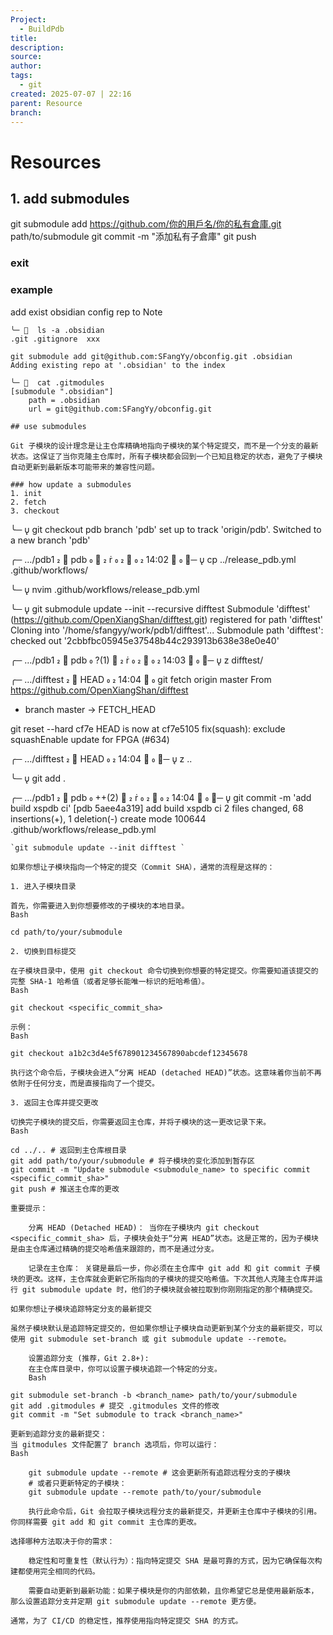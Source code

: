 ```yaml
---
Project:
  - BuildPdb
title: 
description: 
source: 
author: 
tags:
  - git
created: 2025-07-07 | 22:16
parent: Resource
branch:
---
```

# Resources
## 1. add submodules

git submodule add https://github.com/你的用戶名/你的私有倉庫.git path/to/submodule
git commit -m "添加私有子倉庫"
git push

### exit
### example 
add exist obsidian config rep to Note

```
╰─   ls -a .obsidian
.git .gitignore  xxx

git submodule add git@github.com:SFangYy/obconfig.git .obsidian
Adding existing repo at '.obsidian' to the index

╰─   cat .gitmodules 
[submodule ".obsidian"]
	path = .obsidian
	url = git@github.com:SFangYy/obconfig.git

## use submodules

Git 子模块的设计理念是让主仓库精确地指向子模块的某个特定提交，而不是一个分支的最新状态。这保证了当你克隆主仓库时，所有子模块都会回到一个已知且稳定的状态，避免了子模块自动更新到最新版本可能带来的兼容性问题。

### how update a submodules
1. init
2. fetch 
3. checkout 

```
╰─   git checkout pdb
branch 'pdb' set up to track 'origin/pdb'.
Switched to a new branch 'pdb'

╭─ …/pdb1    pdb   󰋑                                                                                                                                               14:02 󰧱 
╰─   cp ../release_pdb.yml .github/workflows/


╰─   nvim .github/workflows/release_pdb.yml

╰─   git submodule update --init --recursive difftest
Submodule 'difftest' (https://github.com/OpenXiangShan/difftest.git) registered for path 'difftest'
Cloning into '/home/sfangyy/work/pdb1/difftest'...
Submodule path 'difftest': checked out '2cbbfbc05945e37548b44c293913b638e38e0e40'

╭─ …/pdb1    pdb  ?(1) 󰋑                                                                                                                                           14:03 󰧱 
╰─   z difftest/

╭─ …/difftest    HEAD                                                                                                                                                    14:04 󰧱 
git fetch origin master
From https://github.com/OpenXiangShan/difftest
 * branch              master     -> FETCH_HEAD

git reset --hard  cf7e
HEAD is now at cf7e5105 fix(squash): exclude squashEnable update for FPGA (#634)

╭─ …/difftest    HEAD                                                                                                                                                    14:04 󰧱 
╰─   z ..


╰─   git add .

╭─ …/pdb1    pdb  ++(2) 󰋑                                                                                                                                          14:04 󰧱 
╰─   git commit -m 'add build xspdb ci'
[pdb 5aee4a319] add build xspdb ci
 2 files changed, 68 insertions(+), 1 deletion(-)
 create mode 100644 .github/workflows/release_pdb.yml
```
`git submodule update --init difftest `

如果你想让子模块指向一个特定的提交（Commit SHA），通常的流程是这样的：

1. 进入子模块目录

首先，你需要进入到你想要修改的子模块的本地目录。
Bash

cd path/to/your/submodule

2. 切换到目标提交

在子模块目录中，使用 git checkout 命令切换到你想要的特定提交。你需要知道该提交的完整 SHA-1 哈希值（或者足够长能唯一标识的短哈希值）。
Bash

git checkout <specific_commit_sha>

示例：
Bash

git checkout a1b2c3d4e5f678901234567890abcdef12345678

执行这个命令后，子模块会进入“分离 HEAD (detached HEAD)”状态。这意味着你当前不再依附于任何分支，而是直接指向了一个提交。

3. 返回主仓库并提交更改

切换完子模块的提交后，你需要返回主仓库，并将子模块的这一更改记录下来。
Bash

cd ../.. # 返回到主仓库根目录
git add path/to/your/submodule # 将子模块的变化添加到暂存区
git commit -m "Update submodule <submodule_name> to specific commit <specific_commit_sha>"
git push # 推送主仓库的更改

重要提示：

    分离 HEAD (Detached HEAD)： 当你在子模块内 git checkout <specific_commit_sha> 后，子模块会处于“分离 HEAD”状态。这是正常的，因为子模块是由主仓库通过精确的提交哈希值来跟踪的，而不是通过分支。

    记录在主仓库： 关键是最后一步，你必须在主仓库中 git add 和 git commit 子模块的更改。这样，主仓库就会更新它所指向的子模块的提交哈希值。下次其他人克隆主仓库并运行 git submodule update 时，他们的子模块就会被拉取到你刚刚指定的那个精确提交。

如果你想让子模块追踪特定分支的最新提交

虽然子模块默认是追踪特定提交的，但如果你想让子模块自动更新到某个分支的最新提交，可以使用 git submodule set-branch 或 git submodule update --remote。

    设置追踪分支 (推荐，Git 2.8+):
    在主仓库目录中，你可以设置子模块追踪一个特定的分支。
    Bash

git submodule set-branch -b <branch_name> path/to/your/submodule
git add .gitmodules # 提交 .gitmodules 文件的修改
git commit -m "Set submodule to track <branch_name>"

更新到追踪分支的最新提交：
当 gitmodules 文件配置了 branch 选项后，你可以运行：
Bash

    git submodule update --remote # 这会更新所有追踪远程分支的子模块
    # 或者只更新特定的子模块：
    git submodule update --remote path/to/your/submodule

    执行此命令后，Git 会拉取子模块远程分支的最新提交，并更新主仓库中子模块的引用。你同样需要 git add 和 git commit 主仓库的更改。

选择哪种方法取决于你的需求：

    稳定性和可重复性（默认行为）：指向特定提交 SHA 是最可靠的方式，因为它确保每次构建都使用完全相同的代码。

    需要自动更新到最新功能：如果子模块是你的内部依赖，且你希望它总是使用最新版本，那么设置追踪分支并定期 git submodule update --remote 更方便。

通常，为了 CI/CD 的稳定性，推荐使用指向特定提交 SHA 的方式。